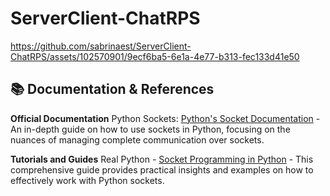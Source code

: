 # ServerClient-ChatRPS

https://github.com/sabrinaest/ServerClient-ChatRPS/assets/102570901/9ecf6ba5-6e1a-4e77-b313-fec133d41e50

## 📚 Documentation & References

**Official Documentation**
Python Sockets: [Python's Socket Documentation](https://docs.python.org/3.4/howto/sockets.html) - An in-depth guide on how to use sockets in Python, focusing on the nuances of managing complete communication over sockets.

**Tutorials and Guides**
Real Python - [Socket Programming in Python](https://realpython.com/python-sockets/) - This comprehensive guide provides practical insights and examples on how to effectively work with Python sockets.
